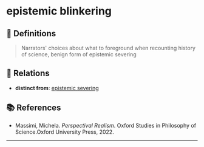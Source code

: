 # epistemic blinkering

## 📖 Definitions

> Narrators' choices about what to foreground when recounting history of science, benign form of epistemic severing

## 🔗 Relations

- **distinct from**: [epistemic severing](./epistemic-severing.md)

## 📚 References

- Massimi, Michela. _Perspectival Realism_. Oxford Studies in Philosophy of Science.Oxford University Press, 2022.

---

<script src="https://giscus.app/client.js"
                data-repo="natesheehan/conceptcartography"
                data-repo-id="R_kgDOPB5QiQ"
                data-category="General"
                data-category-id="DIC_kwDOPB5Qic4CsAxd"
                data-mapping="pathname"
                data-strict="0"
                data-reactions-enabled="1"
                data-emit-metadata="0"
                data-input-position="bottom"
                data-theme="catppuccin_mocha"
                data-lang="en"
                crossorigin="anonymous"
                async>
        </script>
        
